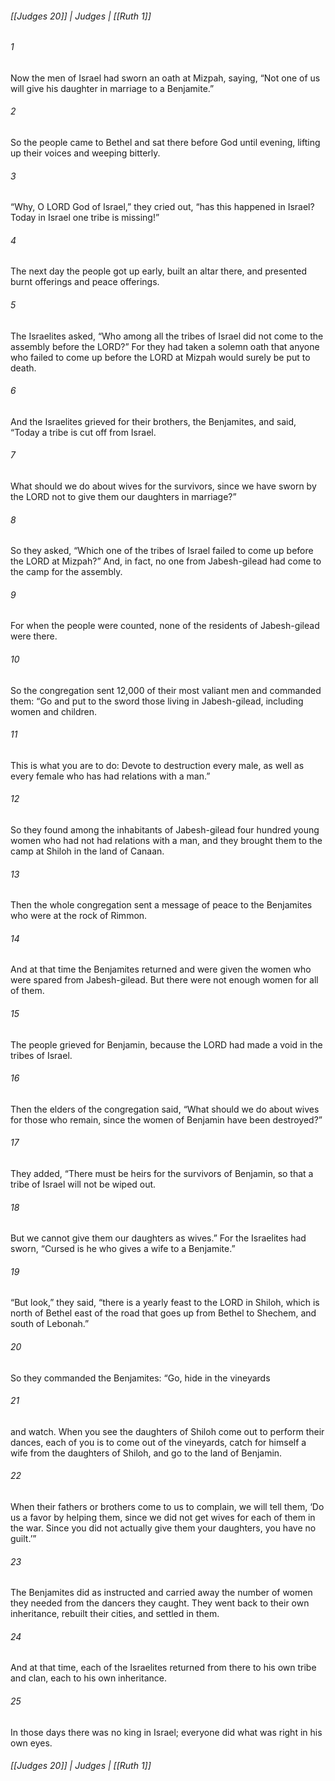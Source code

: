 ###### [[Judges 20]] | Judges | [[Ruth 1]]

###### 1
Now the men of Israel had sworn an oath at Mizpah, saying, “Not one of us will give his daughter in marriage to a Benjamite.”
###### 2
So the people came to Bethel and sat there before God until evening, lifting up their voices and weeping bitterly.
###### 3
“Why, O LORD God of Israel,” they cried out, “has this happened in Israel? Today in Israel one tribe is missing!”
###### 4
The next day the people got up early, built an altar there, and presented burnt offerings and peace offerings.
###### 5
The Israelites asked, “Who among all the tribes of Israel did not come to the assembly before the LORD?” For they had taken a solemn oath that anyone who failed to come up before the LORD at Mizpah would surely be put to death.
###### 6
And the Israelites grieved for their brothers, the Benjamites, and said, “Today a tribe is cut off from Israel.
###### 7
What should we do about wives for the survivors, since we have sworn by the LORD not to give them our daughters in marriage?”
###### 8
So they asked, “Which one of the tribes of Israel failed to come up before the LORD at Mizpah?” And, in fact, no one from Jabesh-gilead had come to the camp for the assembly.
###### 9
For when the people were counted, none of the residents of Jabesh-gilead were there.
###### 10
So the congregation sent 12,000 of their most valiant men and commanded them: “Go and put to the sword those living in Jabesh-gilead, including women and children.
###### 11
This is what you are to do: Devote to destruction every male, as well as every female who has had relations with a man.”
###### 12
So they found among the inhabitants of Jabesh-gilead four hundred young women who had not had relations with a man, and they brought them to the camp at Shiloh in the land of Canaan.
###### 13
Then the whole congregation sent a message of peace to the Benjamites who were at the rock of Rimmon.
###### 14
And at that time the Benjamites returned and were given the women who were spared from Jabesh-gilead. But there were not enough women for all of them.
###### 15
The people grieved for Benjamin, because the LORD had made a void in the tribes of Israel.
###### 16
Then the elders of the congregation said, “What should we do about wives for those who remain, since the women of Benjamin have been destroyed?”
###### 17
They added, “There must be heirs for the survivors of Benjamin, so that a tribe of Israel will not be wiped out.
###### 18
But we cannot give them our daughters as wives.” For the Israelites had sworn, “Cursed is he who gives a wife to a Benjamite.”
###### 19
“But look,” they said, “there is a yearly feast to the LORD in Shiloh, which is north of Bethel east of the road that goes up from Bethel to Shechem, and south of Lebonah.”
###### 20
So they commanded the Benjamites: “Go, hide in the vineyards
###### 21
and watch. When you see the daughters of Shiloh come out to perform their dances, each of you is to come out of the vineyards, catch for himself a wife from the daughters of Shiloh, and go to the land of Benjamin.
###### 22
When their fathers or brothers come to us to complain, we will tell them, ‘Do us a favor by helping them, since we did not get wives for each of them in the war. Since you did not actually give them your daughters, you have no guilt.’”
###### 23
The Benjamites did as instructed and carried away the number of women they needed from the dancers they caught. They went back to their own inheritance, rebuilt their cities, and settled in them.
###### 24
And at that time, each of the Israelites returned from there to his own tribe and clan, each to his own inheritance.
###### 25
In those days there was no king in Israel; everyone did what was right in his own eyes.

###### [[Judges 20]] | Judges | [[Ruth 1]]

